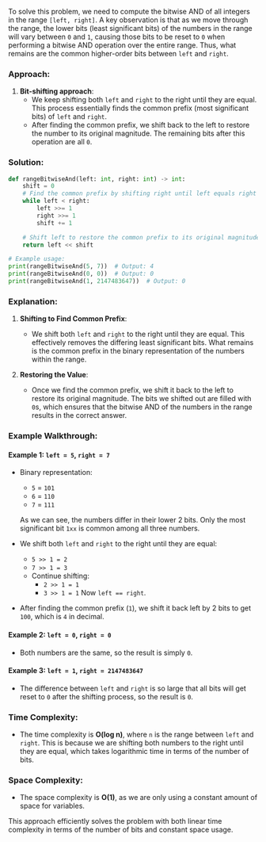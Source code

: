 To solve this problem, we need to compute the bitwise AND of all integers in the range `[left, right]`. A key observation is that as we move through the range, the lower bits (least significant bits) of the numbers in the range will vary between `0` and `1`, causing those bits to be reset to `0` when performing a bitwise AND operation over the entire range. Thus, what remains are the common higher-order bits between `left` and `right`.

### Approach:

1. **Bit-shifting approach**:
   - We keep shifting both `left` and `right` to the right until they are equal. This process essentially finds the common prefix (most significant bits) of `left` and `right`.
   - After finding the common prefix, we shift back to the left to restore the number to its original magnitude. The remaining bits after this operation are all `0`.

### Solution:

```python
def rangeBitwiseAnd(left: int, right: int) -> int:
    shift = 0
    # Find the common prefix by shifting right until left equals right
    while left < right:
        left >>= 1
        right >>= 1
        shift += 1

    # Shift left to restore the common prefix to its original magnitude
    return left << shift

# Example usage:
print(rangeBitwiseAnd(5, 7))  # Output: 4
print(rangeBitwiseAnd(0, 0))  # Output: 0
print(rangeBitwiseAnd(1, 2147483647))  # Output: 0
```

### Explanation:

1. **Shifting to Find Common Prefix**:
   - We shift both `left` and `right` to the right until they are equal. This effectively removes the differing least significant bits. What remains is the common prefix in the binary representation of the numbers within the range.

2. **Restoring the Value**:
   - Once we find the common prefix, we shift it back to the left to restore its original magnitude. The bits we shifted out are filled with `0`s, which ensures that the bitwise AND of the numbers in the range results in the correct answer.

### Example Walkthrough:

#### Example 1: `left = 5`, `right = 7`
- Binary representation:
  - `5` = `101`
  - `6` = `110`
  - `7` = `111`

  As we can see, the numbers differ in their lower 2 bits. Only the most significant bit `1xx` is common among all three numbers.

- We shift both `left` and `right` to the right until they are equal:
  - `5 >> 1 = 2`
  - `7 >> 1 = 3`
  - Continue shifting:
    - `2 >> 1 = 1`
    - `3 >> 1 = 1`
  Now `left == right`.

- After finding the common prefix (`1`), we shift it back left by 2 bits to get `100`, which is `4` in decimal.

#### Example 2: `left = 0`, `right = 0`
- Both numbers are the same, so the result is simply `0`.

#### Example 3: `left = 1`, `right = 2147483647`
- The difference between `left` and `right` is so large that all bits will get reset to `0` after the shifting process, so the result is `0`.

### Time Complexity:
- The time complexity is **O(log n)**, where `n` is the range between `left` and `right`. This is because we are shifting both numbers to the right until they are equal, which takes logarithmic time in terms of the number of bits.

### Space Complexity:
- The space complexity is **O(1)**, as we are only using a constant amount of space for variables.

This approach efficiently solves the problem with both linear time complexity in terms of the number of bits and constant space usage.
